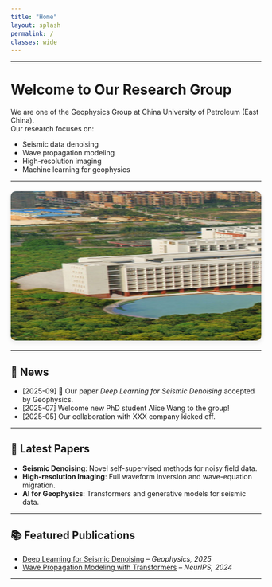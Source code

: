 ```yaml
---
title: "Home"
layout: splash
permalink: /
classes: wide
---
```


---

# Welcome to Our Research Group 

We are one of the Geophysics  Group at China University of Petroleum (East China).  
Our research focuses on:

- Seismic data denoising  
- Wave propagation modeling  
- High-resolution imaging  
- Machine learning for geophysics  

---

<!-- 🎠 图片轮播图 -->
<div class="carousel">
  <div class="carousel-inner">
    <img src="/assets/images/slides/slide1.jpg" alt="Slide 1">
    <img src="/assets/images/slides/slide2.jpg" alt="Slide 2">
    <img src="/assets/images/slides/slide3.jpg" alt="Slide 3">
  </div>
</div>

<style>
.carousel {
  position: relative;
  width: 100%;
  max-width: 600px;
  margin: 20px auto;
  overflow: hidden;
  border-radius: 10px;
  box-shadow: 0 4px 10px rgba(0,0,0,0.1);
}
.carousel-inner {
  display: flex;
  width: 300%;
  animation: slide 12s infinite;
}
.carousel-inner img {
  width: 100%;
  height: 300px;
  object-fit; cover;
  flex-shrink: 0;
}
@keyframes slide {
  0%,30%   { transform: translateX(0%); }
  33%,63%  { transform: translateX(-100%); }
  66%,96%  { transform: translateX(-200%); }
  100%     { transform: translateX(0%); }
}
</style>

---
## 📰 News
- [2025-09] 🎉 Our paper *Deep Learning for Seismic Denoising* accepted by Geophysics.  
- [2025-07] Welcome new PhD student Alice Wang to the group!  
- [2025-05] Our collaboration with XXX company kicked off.  

---

## 🔬 Latest Papers
- **Seismic Denoising**: Novel self-supervised methods for noisy field data.  
- **High-resolution Imaging**: Full waveform inversion and wave-equation migration.  
- **AI for Geophysics**: Transformers and generative models for seismic data.  

---

## 📚 Featured Publications
- [Deep Learning for Seismic Denoising](https://doi.org/xxx) – *Geophysics, 2025*  
- [Wave Propagation Modeling with Transformers](https://arxiv.org/abs/xxxx) – *NeurIPS, 2024*  

---

